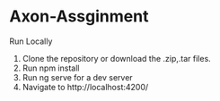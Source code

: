# Axon-Assginment
Run Locally
1. Clone the repository or download the .zip,.tar files.
2. Run npm install
3. Run ng serve for a dev server
4. Navigate to http://localhost:4200/
